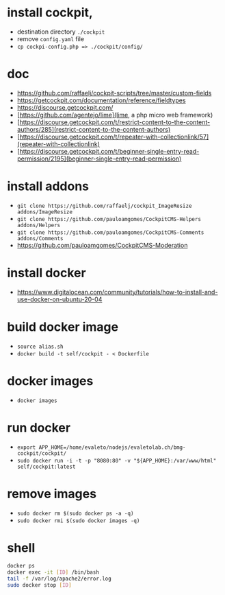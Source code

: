 # install cockpit,

* destination directory `./cockpit`
* remove `config.yaml` file
* `cp cockpi-config.php => ./cockpit/config/`

# doc
* https://github.com/raffaelj/cockpit-scripts/tree/master/custom-fields
* https://getcockpit.com/documentation/reference/fieldtypes
* https://discourse.getcockpit.com/
* [https://github.com/agentejo/lime](lime, a php micro web framework)
* [https://discourse.getcockpit.com/t/restrict-content-to-the-content-authors/285](restrict-content-to-the-content-authors)
* [https://discourse.getcockpit.com/t/repeater-with-collectionlink/57](repeater-with-collectionlink)
* [https://discourse.getcockpit.com/t/beginner-single-entry-read-permission/2195](beginner-single-entry-read-permission)

# install addons

* `git clone https://github.com/raffaelj/cockpit_ImageResize addons/ImageResize`
* `git clone https://github.com/pauloamgomes/CockpitCMS-Helpers addons/Helpers`
* `git clone https://github.com/pauloamgomes/CockpitCMS-Comments addons/Comments`
* https://github.com/pauloamgomes/CockpitCMS-Moderation

# install docker
* https://www.digitalocean.com/community/tutorials/how-to-install-and-use-docker-on-ubuntu-20-04

# build docker image
* `source alias.sh`
* `docker build -t self/cockpit - < Dockerfile`

# docker images

* `docker images`

# run docker

* `export APP_HOME=/home/evaleto/nodejs/evaletolab.ch/bmg-cockpit/cockpit/`
* `sudo docker run -i -t -p "8080:80" -v "${APP_HOME}:/var/www/html"  self/cockpit:latest`

# remove images

* `sudo docker rm $(sudo docker ps -a -q)`
* `sudo docker rmi $(sudo docker images -q)`

# shell 

``` bash
docker ps
docker exec -it [ID] /bin/bash
tail -f /var/log/apache2/error.log
sudo docker stop [ID]
```
